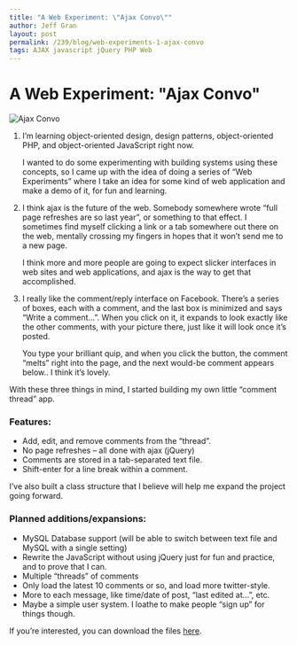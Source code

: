 ```yaml
---
title: "A Web Experiment: \"Ajax Convo\""
author: Jeff Gran
layout: post
permalink: /239/blog/web-experiments-1-ajax-convo
tags: AJAX javascript jQuery PHP Web
---
```

# A Web Experiment: "Ajax Convo"

![Ajax Convo][1]

 [1]: http://jeffgran.com/img/ac.jpg "ac"

1.  I’m learning object-oriented design, design patterns, object-oriented PHP, and object-oriented JavaScript right now.

    I wanted to do some experimenting with building systems using these concepts, so I came up with the idea of doing a series of “Web Experiments” where I take an idea for some kind of web application and make a demo of it, for fun and learning.

2.  I think ajax is the future of the web. Somebody somewhere wrote “full page refreshes are so last year”, or something to that effect. I sometimes find myself clicking a link or a tab somewhere out there on the web, mentally crossing my fingers in hopes that it won’t send me to a new page.

    I think more and more people are going to expect slicker interfaces in web sites and web applications, and ajax is the way to get that accomplished.

3.  I really like the comment/reply interface on Facebook. There’s a series of boxes, each with a comment, and the last box is minimized and says “Write a comment…”. When you click on it, it expands to look exactly like the other comments, with your picture there, just like it will look once it’s posted.

    You type your brilliant quip, and when you click the button, the comment “melts” right into the page, and the next would-be comment appears below.. I think it’s lovely.

With these three things in mind, I started building my own little “comment thread” app. 

### Features:

*   Add, edit, and remove comments from the “thread”.
*   No page refreshes – all done with ajax (jQuery)
*   Comments are stored in a tab-separated text file.
*   Shift-enter for a line break within a comment.

I’ve also built a class structure that I believe will help me expand the project going forward. 

### Planned additions/expansions:

*   MySQL Database support (will be able to switch between text file and MySQL with a single setting)
*   Rewrite the JavaScript without using jQuery just for fun and practice, and to prove that I can.
*   Multiple “threads” of comments
*   Only load the latest 10 comments or so, and load more twitter-style.
*   More to each message, like time/date of post, “last edited at…”, etc.
*   Maybe a simple user system. I loathe to make people “sign up” for things though.

If you’re interested, you can download the files [here][2].

 [2]: http://jeffgran.com/stuff/ac.zip "Ajax Convo Zip File"
